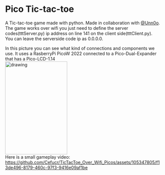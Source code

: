 # Pico Tic-tac-toe

A Tic-tac-toe game made with python. Made in collaboration with <a href="https://github.com/Unn0o">@Unn0o</a>.<br>
The game works over wifi you just need to define the server codes(tttServer.py) ip address on line 141 on the 
client side(tttClient.py). You can leave the serverside code ip as 0.0.0.0.


In this picture you can see what kind of connections and components we use. 
It uses a RasberryPi PicoW 2022 connected to a Pico-Dual-Expander that has a Pico-LCD-1.14
<br>
<img src="https://github.com/Cefucr/TicTacToe_Over_Wifi_Picos/assets/105347805/bb7286e3-75f1-4039-95dd-db262a19d4a4" alt="drawing" width="200" height="300"/>
<br>
Here is a small gameplay video: 
<br>
https://github.com/Cefucr/TicTacToe_Over_Wifi_Picos/assets/105347805/f13de496-8179-460c-97f3-9416e09af1be


